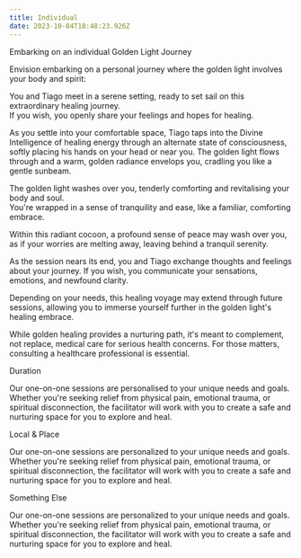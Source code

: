 ```yaml
---
title: Individual
date: 2023-10-04T18:48:23.926Z
---
```


Embarking on an individual Golden Light Journey

Envision embarking on a personal journey where the golden light involves your body and spirit:

You and Tiago meet in a serene setting, ready to set sail on this extraordinary healing journey. \
If you wish, you openly share your feelings and hopes for healing.

As you settle into your comfortable space, Tiago taps into the Divine Intelligence of healing energy through an alternate state of consciousness, softly placing his hands on your head or near you. The golden light flows through and a warm, golden radiance envelops you, cradling you like a gentle sunbeam.

The golden light washes over you, tenderly comforting and revitalising your body and soul. \
You're wrapped in a sense of tranquility and ease, like a familiar, comforting embrace.

Within this radiant cocoon, a profound sense of peace may wash over you, as if your worries are melting away, leaving behind a tranquil serenity.

As the session nears its end, you and Tiago exchange thoughts and feelings about your journey. If you wish, you communicate your sensations, emotions, and newfound clarity.

Depending on your needs, this healing voyage may extend through future sessions, allowing you to immerse yourself further in the golden light's healing embrace.

While golden healing provides a nurturing path, it's meant to complement, not replace, medical care for serious health concerns. For those matters, consulting a healthcare professional is essential.

Duration

Our one-on-one sessions are personalised to your unique needs and goals. Whether you're seeking relief from physical pain, emotional trauma, or spiritual disconnection, the facilitator will work with you to create a safe and nurturing space for you to explore and heal.

Local & Place

Our one-on-one sessions are personalized to your unique needs and goals. Whether you're seeking relief from physical pain, emotional trauma, or spiritual disconnection, the facilitator will work with you to create a safe and nurturing space for you to explore and heal.

Something Else

Our one-on-one sessions are personalized to your unique needs and goals. Whether you're seeking relief from physical pain, emotional trauma, or spiritual disconnection, the facilitator will work with you to create a safe and nurturing space for you to explore and heal.
